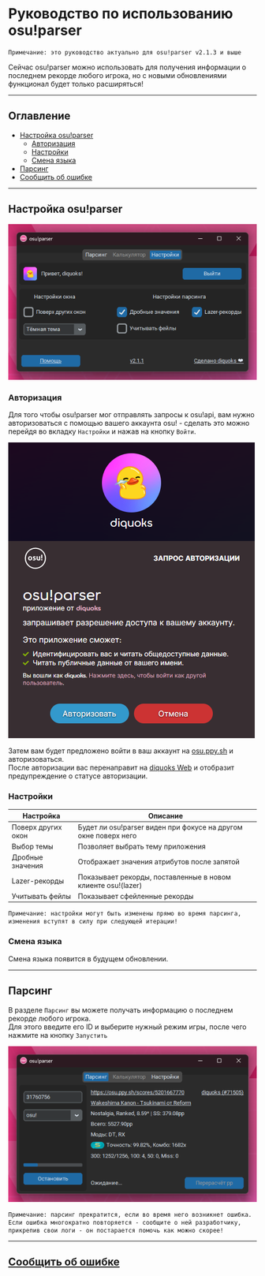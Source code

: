 ﻿# Руководство по использованию osu!parser

```
Примечание: это руководство актуально для osu!parser v2.1.3 и выше
```

Сейчас osu!parser можно использовать для получения информации о последнем рекорде любого игрока, но с новыми обновлениями функционал будет только расширяться!

---

## Оглавление

- [Настройка osu!parser](#настройка-osuparser)
    - [Авторизация](#авторизация)
    - [Настройки](#настройки)
    - [Смена языка](#смена-языка)
- [Парсинг](#парсинг)
- [Сообщить об ошибке](#сообщить-об-ошибке)

---

## Настройка osu!parser

![настройки osu!parser](assets/settings-tab.png)

### Авторизация

Для того чтобы osu!parser мог отправлять запросы к osu!api, вам нужно авторизоваться с помощью вашего аккаунта osu! - сделать это можно перейдя во вкладку `Настройки` и нажав на кнопку `Войти`.

![авторизация через OAuth](assets/oauth.png)

Затем вам будет предложено войти в ваш аккаунт на [osu.ppy.sh](https://osu.ppy.sh) и авторизоваться.  
После авторизации вас перенаправит на [diquoks Web](https://diquoks.github.io) и отобразит предупреждение о статусе авторизации.

### Настройки

| Настройка          | Описание                                                        |
|--------------------|-----------------------------------------------------------------|
| Поверх других окон | Будет ли osu!parser виден при фокусе на другом окне поверх него |
| Выбор темы         | Позволяет выбрать тему приложения                               |
| Дробные значения   | Отображает значения атрибутов после запятой                     |
| Lazer-рекорды      | Показывает рекорды, поставленные в новом клиенте osu!(lazer)    |
| Учитывать фейлы    | Показывает сфейленные рекорды                                   |

```
Примечание: настройки могут быть изменены прямо во время парсинга, изменения вступят в силу при следующей итерации!
```

### Смена языка

Смена языка появится в будущем обновлении.

---

## Парсинг

В разделе `Парсинг` вы можете получать информацию о последнем рекорде любого игрока.  
Для этого введите его ID и выберите нужный режим игры, после чего нажмите на кнопку `Запустить`

![парсинг в osu!parser](assets/parsing-tab.png)

```
Примечание: парсинг прекратится, если во время него возникнет ошибка.
Если ошибка многократно повторяется - сообщите о ней разработчику, прикрепив свои логи - он постарается помочь как можно скорее!
```

---

## [Сообщить об ошибке](README.md)

